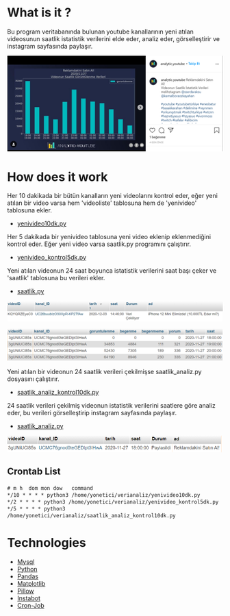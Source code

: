 # What is it ?

  
Bu program veritabanında bulunan youtube kanallarının yeni atılan videosunun saatlik istatistik verilerini elde eder, analiz eder, görselleştirir ve instagram sayfasında paylaşır.


![enter image description here](https://github.com/MrSipahi/Youtube_hourly_analysis/blob/main/photo/post.PNG?raw=true)


# How does it work
Her 10 dakikada bir bütün kanalların yeni videolarını kontrol eder, eğer yeni atılan bir video varsa hem 'videoliste' tablosuna hem de 'yenivideo' tablosuna ekler.

 - [yenivideo10dk.py
](https://github.com/MrSipahi/Youtube_hourly_analysis/blob/main/yenivideo10dk.py)


Her 5 dakikada bir yenivideo tablosuna yeni video eklenip eklenmediğini kontrol eder. Eğer yeni video varsa saatlik.py programını çalıştırır.

 - [yenivideo_kontrol5dk.py](https://github.com/MrSipahi/Youtube_hourly_analysis/blob/main/yenivideo_kontrol5dk.py)

Yeni atılan videonun 24 saat boyunca istatistik verilerini saat başı çeker ve 'saatlik' tablosuna bu verileri ekler.

 - [saatlik.py](https://github.com/MrSipahi/Youtube_hourly_analysis/blob/main/saatlik.py)

![enter image description here](https://github.com/MrSipahi/Youtube_hourly_analysis/blob/main/photo/veri_cekiliyor.PNG?raw=true)

![enter image description here](https://github.com/MrSipahi/Youtube_hourly_analysis/blob/main/photo/veri_istatistik.PNG?raw=true)

Yeni atılan bir videonun 24 saatlik verileri çekilmişse saatlik_analiz.py dosyasını çalıştırır.

 - [saatlik_analiz_kontrol10dk.py](https://github.com/MrSipahi/Youtube_hourly_analysis/blob/main/saatlik_analiz_kontrol10dk.py)

24 saatlik verileri çekilmiş videonun istatistik verilerini saatlere göre analiz eder, bu verileri görselleştirip instagram sayfasında paylaşır.

 - [saatlik_analiz.py](https://github.com/MrSipahi/Youtube_hourly_analysis/blob/main/saatlik_analiz.py)

![enter image description here](https://github.com/MrSipahi/Youtube_hourly_analysis/blob/main/photo/paylasildi.PNG?raw=true)

## Crontab List

    # m h  dom mon dow   command
    */10 * * * * python3 /home/yonetici/verianaliz/yenivideo10dk.py 
    */2 * * * * python3 /home/yonetici/verianaliz/yenivideo_kontrol5dk.py
    */5 * * * * python3 /home/yonetici/verianaliz/saatlik_analiz_kontrol10dk.py

#  Technologies

 - [Mysql](https://www.mysql.com/)
 - [Python](https://www.python.org/)
 - [Pandas](https://pypi.org/project/pandas/)
 - [Matplotlib](https://pypi.org/project/matplotlib/)
 - [Pillow](https://pypi.org/project/Pillow/)
 - [Instabot](https://pypi.org/project/instabot/)
 - [Cron-Job](https://cron-job.org/en/)

 

